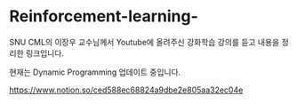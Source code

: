 # Reinforcement-learning-

SNU CML의 이장우 교수님께서 Youtube에 올려주신 강화학습 강의를 듣고 내용을 정리한 링크입니다.

현재는 Dynamic Programming 업데이트 중입니다.

https://www.notion.so/ced588ec68824a9dbe2e805aa32ec04e
